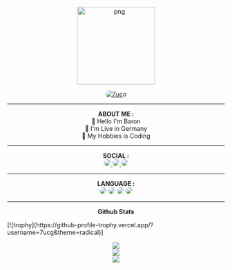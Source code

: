
<link rel="stylesheet" type="text/css" href="style.css">
<body>
<p align="center">
   <img style="width: 180px; height: 180px;" src="https://avatars.githubusercontent.com/u/161209670?s=400&u=b62a14de3fb23a0d550dc6a0f36d4e3a13fd32eb&v=4" alt="png" width="128" height="128"/>
</p>

<p align="center">
    <a href="https://github.com/7ucg">
        <img title="7ucg" style="border-radius: 25px;" src="https://img.shields.io/badge/Baron-red?colorA=%23ff0000&colorB=%23ff0000&style=for-the-badge">
    </a>
</p>

<hr>

<div align="center">
    <span><b>ABOUT ME :</b></span>
</div>

<div align="center">
    <div>
        <span>👋 Hello I'm Baron</span>
        <br>
        <span>📌 I'm Live in Germany</span>
        <br>
        <span>📌 My Hobbies is Coding </span>
    </div>
</div>

<hr>
<body>
<div align="center">
    <span><b>SOCIAL :</b></span>
</div>

<div align="center">
    <a href="https://t.me/xyqr0">
        <img style="border-radius: 25px;" src="https://img.shields.io/badge/Telegram-%23118EEA.svg?logo=Telegram&logoColor=white">
    </a>
    <a href="https://wa.me/4365069006531">
        <img style="border-radius: 25px;" src="https://img.shields.io/badge/Whatsapp-%23017e40.svg?logo=Whatsapp&logoColor=white">
    </a>
    <a href="https://instagram.com/6u.cg">
        <img style="border-radius: 25px;" src="https://img.shields.io/badge/Instagram-%23bc2a8d.svg?logo=Instagram&logoColor=white">
    </a>
</div>



<hr>

<div align="center">
    <span><b>LANGUAGE :</b></span>
</div>

<div align="center">
    <img style="border-radius: 25px;" src="https://img.shields.io/badge/python-3670A0?style=for-the-badge&logo=python&logoColor=ffdd54">
    <img style="border-radius: 25px;" src="https://img.shields.io/badge/javascript-%23323330.svg?style=for-the-badge&logo=javascript&logoColor=%23F7DF1E">
    <img style="border-radius: 25px;" src="https://img.shields.io/badge/java-%23ED8B00.svg?style=for-the-badge&logo=java&logoColor=black">
    <img style="border-radius: 25px;" src="https://img.shields.io/badge/html5-%23E34F26.svg?style=for-the-badge&logo=html5&logoColor=black">
</div>



<hr>

<p align="center">
   <b>Github Stats</b>
</p>
[![trophy](https://github-profile-trophy.vercel.app/?username=7ucg&theme=radical)]
<p align="center">
   <img src="https://github-readme-streak-stats.herokuapp.com?user=7ucg&theme=holi-theme&locale=de">
   <br>
   <img src="https://github-readme-stats.vercel.app/api?username=7ucg&show_icons=true&theme=chartreuse-dark">
   <br>
   <img src="https://github-readme-stats.vercel.app/api/top-langs/?username=7ucg&theme=chartreuse-dark&hide_border=false&include_all_commits=true&count_priva">
</p>

</body>
